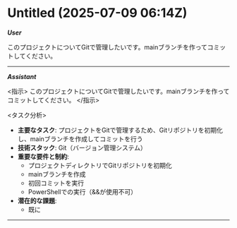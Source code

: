 <!-- Generated by SpecStory -->

# Untitled (2025-07-09 06:14Z)

_**User**_

このプロジェクトについてGitで管理したいです。mainブランチを作ってコミットしてください。

---

_**Assistant**_

<指示>
このプロジェクトについてGitで管理したいです。mainブランチを作ってコミットしてください。
</指示>

<タスク分析>
- **主要なタスク**: プロジェクトをGitで管理するため、Gitリポジトリを初期化し、mainブランチを作成してコミットを行う
- **技術スタック**: Git（バージョン管理システム）
- **重要な要件と制約**: 
  - プロジェクトディレクトリでGitリポジトリを初期化
  - mainブランチを作成
  - 初回コミットを実行
  - PowerShellでの実行（&&が使用不可）
- **潜在的な課題**: 
  - 既に

---

